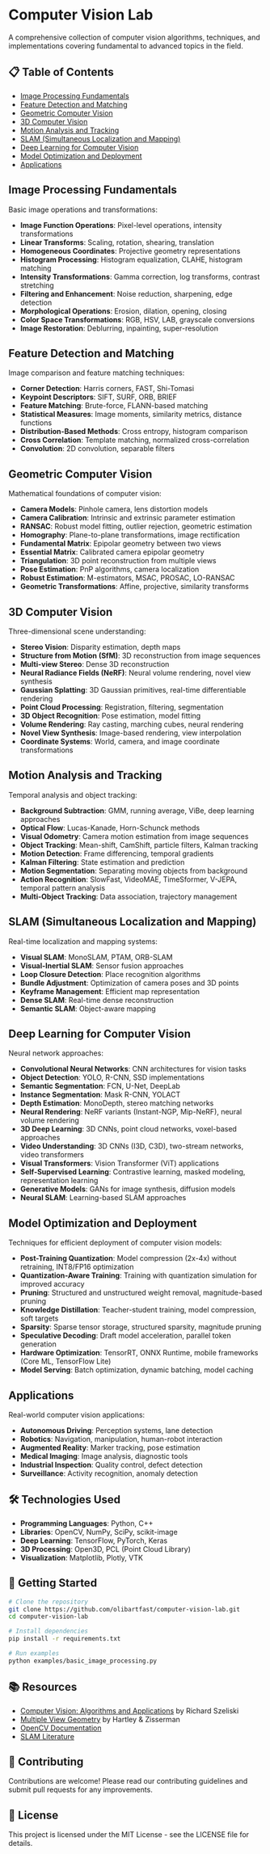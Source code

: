 # Computer Vision Lab

A comprehensive collection of computer vision algorithms, techniques, and implementations covering fundamental to advanced topics in the field.

## 📋 Table of Contents

- [Image Processing Fundamentals](#image-processing-fundamentals)
- [Feature Detection and Matching](#feature-detection-and-matching)
- [Geometric Computer Vision](#geometric-computer-vision)
- [3D Computer Vision](#3d-computer-vision)
- [Motion Analysis and Tracking](#motion-analysis-and-tracking)
- [SLAM (Simultaneous Localization and Mapping)](#slam-simultaneous-localization-and-mapping)
- [Deep Learning for Computer Vision](#deep-learning-for-computer-vision)
- [Model Optimization and Deployment](#model-optimization-and-deployment)
- [Applications](#applications)

## Image Processing Fundamentals

Basic image operations and transformations:
- **Image Function Operations**: Pixel-level operations, intensity transformations
- **Linear Transforms**: Scaling, rotation, shearing, translation
- **Homogeneous Coordinates**: Projective geometry representations
- **Histogram Processing**: Histogram equalization, CLAHE, histogram matching
- **Intensity Transformations**: Gamma correction, log transforms, contrast stretching
- **Filtering and Enhancement**: Noise reduction, sharpening, edge detection
- **Morphological Operations**: Erosion, dilation, opening, closing
- **Color Space Transformations**: RGB, HSV, LAB, grayscale conversions
- **Image Restoration**: Deblurring, inpainting, super-resolution

## Feature Detection and Matching

Image comparison and feature matching techniques:
- **Corner Detection**: Harris corners, FAST, Shi-Tomasi
- **Keypoint Descriptors**: SIFT, SURF, ORB, BRIEF
- **Feature Matching**: Brute-force, FLANN-based matching
- **Statistical Measures**: Image moments, similarity metrics, distance functions
- **Distribution-Based Methods**: Cross entropy, histogram comparison
- **Cross Correlation**: Template matching, normalized cross-correlation
- **Convolution**: 2D convolution, separable filters

## Geometric Computer Vision

Mathematical foundations of computer vision:
- **Camera Models**: Pinhole camera, lens distortion models
- **Camera Calibration**: Intrinsic and extrinsic parameter estimation
- **RANSAC**: Robust model fitting, outlier rejection, geometric estimation
- **Homography**: Plane-to-plane transformations, image rectification
- **Fundamental Matrix**: Epipolar geometry between two views
- **Essential Matrix**: Calibrated camera epipolar geometry
- **Triangulation**: 3D point reconstruction from multiple views
- **Pose Estimation**: PnP algorithms, camera localization
- **Robust Estimation**: M-estimators, MSAC, PROSAC, LO-RANSAC
- **Geometric Transformations**: Affine, projective, similarity transforms

## 3D Computer Vision

Three-dimensional scene understanding:
- **Stereo Vision**: Disparity estimation, depth maps
- **Structure from Motion (SfM)**: 3D reconstruction from image sequences
- **Multi-view Stereo**: Dense 3D reconstruction
- **Neural Radiance Fields (NeRF)**: Neural volume rendering, novel view synthesis
- **Gaussian Splatting**: 3D Gaussian primitives, real-time differentiable rendering
- **Point Cloud Processing**: Registration, filtering, segmentation
- **3D Object Recognition**: Pose estimation, model fitting
- **Volume Rendering**: Ray casting, marching cubes, neural rendering
- **Novel View Synthesis**: Image-based rendering, view interpolation
- **Coordinate Systems**: World, camera, and image coordinate transformations

## Motion Analysis and Tracking

Temporal analysis and object tracking:
- **Background Subtraction**: GMM, running average, ViBe, deep learning approaches
- **Optical Flow**: Lucas-Kanade, Horn-Schunck methods
- **Visual Odometry**: Camera motion estimation from image sequences
- **Object Tracking**: Mean-shift, CamShift, particle filters, Kalman tracking
- **Motion Detection**: Frame differencing, temporal gradients
- **Kalman Filtering**: State estimation and prediction
- **Motion Segmentation**: Separating moving objects from background
- **Action Recognition**: SlowFast, VideoMAE, TimeSformer, V-JEPA, temporal pattern analysis
- **Multi-Object Tracking**: Data association, trajectory management

## SLAM (Simultaneous Localization and Mapping)

Real-time localization and mapping systems:
- **Visual SLAM**: MonoSLAM, PTAM, ORB-SLAM
- **Visual-Inertial SLAM**: Sensor fusion approaches
- **Loop Closure Detection**: Place recognition algorithms
- **Bundle Adjustment**: Optimization of camera poses and 3D points
- **Keyframe Management**: Efficient map representation
- **Dense SLAM**: Real-time dense reconstruction
- **Semantic SLAM**: Object-aware mapping

## Deep Learning for Computer Vision

Neural network approaches:
- **Convolutional Neural Networks**: CNN architectures for vision tasks
- **Object Detection**: YOLO, R-CNN, SSD implementations
- **Semantic Segmentation**: FCN, U-Net, DeepLab
- **Instance Segmentation**: Mask R-CNN, YOLACT
- **Depth Estimation**: MonoDepth, stereo matching networks
- **Neural Rendering**: NeRF variants (Instant-NGP, Mip-NeRF), neural volume rendering
- **3D Deep Learning**: 3D CNNs, point cloud networks, voxel-based approaches
- **Video Understanding**: 3D CNNs (I3D, C3D), two-stream networks, video transformers
- **Visual Transformers**: Vision Transformer (ViT) applications
- **Self-Supervised Learning**: Contrastive learning, masked modeling, representation learning
- **Generative Models**: GANs for image synthesis, diffusion models
- **Neural SLAM**: Learning-based SLAM approaches

## Model Optimization and Deployment

Techniques for efficient deployment of computer vision models:
- **Post-Training Quantization**: Model compression (2x-4x) without retraining, INT8/FP16 optimization
- **Quantization-Aware Training**: Training with quantization simulation for improved accuracy
- **Pruning**: Structured and unstructured weight removal, magnitude-based pruning
- **Knowledge Distillation**: Teacher-student training, model compression, soft targets
- **Sparsity**: Sparse tensor storage, structured sparsity, magnitude pruning
- **Speculative Decoding**: Draft model acceleration, parallel token generation
- **Hardware Optimization**: TensorRT, ONNX Runtime, mobile frameworks (Core ML, TensorFlow Lite)
- **Model Serving**: Batch optimization, dynamic batching, model caching

## Applications

Real-world computer vision applications:
- **Autonomous Driving**: Perception systems, lane detection
- **Robotics**: Navigation, manipulation, human-robot interaction
- **Augmented Reality**: Marker tracking, pose estimation
- **Medical Imaging**: Image analysis, diagnostic tools
- **Industrial Inspection**: Quality control, defect detection
- **Surveillance**: Activity recognition, anomaly detection

## 🛠️ Technologies Used

- **Programming Languages**: Python, C++
- **Libraries**: OpenCV, NumPy, SciPy, scikit-image
- **Deep Learning**: TensorFlow, PyTorch, Keras
- **3D Processing**: Open3D, PCL (Point Cloud Library)
- **Visualization**: Matplotlib, Plotly, VTK

## 🚀 Getting Started

```bash
# Clone the repository
git clone https://github.com/olibartfast/computer-vision-lab.git
cd computer-vision-lab

# Install dependencies
pip install -r requirements.txt

# Run examples
python examples/basic_image_processing.py
```

## 📚 Resources

- [Computer Vision: Algorithms and Applications](http://szeliski.org/Book/) by Richard Szeliski
- [Multiple View Geometry](https://www.robots.ox.ac.uk/~vgg/hzbook/) by Hartley & Zisserman
- [OpenCV Documentation](https://docs.opencv.org/)
- [SLAM Literature](https://github.com/kanster/awesome-slam)

## 🤝 Contributing

Contributions are welcome! Please read our contributing guidelines and submit pull requests for any improvements.

## 📄 License

This project is licensed under the MIT License - see the LICENSE file for details.
